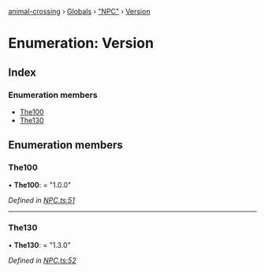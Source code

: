 [animal-crossing](../README.md) › [Globals](../globals.md) › ["NPC"](../modules/_npc_.md) › [Version](_npc_.version.md)

# Enumeration: Version

## Index

### Enumeration members

* [The100](_npc_.version.md#the100)
* [The130](_npc_.version.md#the130)

## Enumeration members

###  The100

• **The100**: = "1.0.0"

*Defined in [NPC.ts:51](https://github.com/Norviah/animal-crossing/blob/267b9fa/module/types/NPC.ts#L51)*

___

###  The130

• **The130**: = "1.3.0"

*Defined in [NPC.ts:52](https://github.com/Norviah/animal-crossing/blob/267b9fa/module/types/NPC.ts#L52)*
